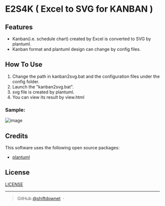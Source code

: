 
# E2S4K ( Excel to SVG for KANBAN )

## Features

* Kanban(i.e. schedule chart) created by Excel is converted to SVG by plantuml.
* Kanban format and plantuml design can change by config files.

## How To Use

1. Change the path in kanban2svg.bat and the configuration files under the config folder.
2. Launch the "kanban2svg.bat".
3. svg file is created by plantuml.
4. You can view its result by view.html

### Sample:
![image](https://user-images.githubusercontent.com/46210365/170852714-3ef87a7c-6cd6-4ac4-b93b-3c5e66c6ad33.png)

## Credits

This software uses the following open source packages:

- [plantuml](https://plantuml.com/)

## License

[LICENSE](./LICENSE.md)

---

> GitHub [@shiftdownet](https://github.com/shiftdownet) &nbsp;&middot;&nbsp;


